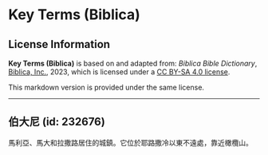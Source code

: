 # Key Terms (Biblica)

## License Information

**Key Terms (Biblica)** is based on and adapted from: _Biblica Bible Dictionary_, [Biblica, Inc.](https://www.biblica.com/), 2023, which is licensed under a [CC BY-SA 4.0 license](https://creativecommons.org/licenses/by-sa/4.0/legalcode.en).

This markdown version is provided under the same license.



--------------------------------

## 伯大尼 (id: 232676)

馬利亞、馬大和拉撒路居住的城鎮。它位於耶路撒冷以東不遠處，靠近橄欖山。


